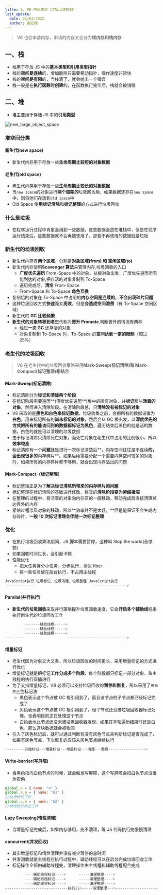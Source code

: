 ```yaml
---
title: 3. V8 内存管理（垃圾回收机制）
last_update:
  date: 01/04/2022
  author: 高红翔
---
```


> V8 也会申请内存，申请的内存又会分为**堆内存和栈内存**

## 一、栈

- 栈用于存放 JS 中的**基本类型和引用类型指针**
- 栈的**空间是连续**的，增加删除只需要移动指针，操作速度非常快
- 栈的**空间是有限**的，当栈满了，就会抛出一个错误
- 栈一般是在**执行函数时创建**的，在函数执行完毕后，栈就会被销毁

## 二、堆

- 堆主要用于存储 JS 中的**引用类型**

![new_large_object_space](https://static.zhufengpeixun.com/dui_de_nei_cun_fen_pei_1639157736483.jpg)

### 堆空间分类

#### 新生代(new space)

- 新生代内存用于存放一些**生命周期比较短的对象数据**

#### 老生代(old space)

- 老生代内存用于存放一些**生命周期比较长的对象数据**
- 当`new space`的对象进行**两个周期的**垃圾回收后，如果数据还存在`new space`中，则将他们存放到`old space`中
- Old Space 使**用标记清除**和**标记整理**的方式进行垃圾回收

### 什么是垃圾

- 在程序运行过程中肯定会用到一些数据，这些数据会放在堆栈中，但是在程序运行结束后，这些数据就不会再被使用了，那些不再使用的数据就是垃圾

### 新生代的垃圾回收

- 新生代内存有**两个区域**，分别是**对象区域(from) 和 空闲区域(to)**
- 新生代内存使用**Scavenger 算法**来管理内存,垃圾回收的入口
  - **广度优先遍历** From-Space 中的对象，从根对象出发，广度优先遍历所有能到达的对象,把存活的对象复制到 To-Space
  - 遍历完成后，**清空** From-Space
  - From-Space 和 To-Space **角色互换**
- 复制后的对象在 To-Space 中占用的**内存空间是连续的**，**不会出现碎片问题**
- 这种垃圾回收方式**快速**而又**高效**，但是**会造成空间浪费**（有 To-Space 空闲区域）
- 新生代的 **GC 比较频繁**
- **新生代的对象转移到老生**代称为**晋升 Promote**,判断晋升的情况有两种
  - 经过**一次 GC** 还存活的对象
  - 对象复制到 To-Space 时，To-Space 的**空间达到一定的限制**（超过 25%）

### 老生代的垃圾回收

> V8 在老生代中的垃圾回收策略采用**Mark-Sweep(标记清除)和 Mark-Compact(标记整理)相结合**

#### Mark-Sweep(标记清除)

- 标记清除分为**标记和清除两个阶段**
- 在标记阶段需要遍历**(深度优先遍历**)堆中的所有对象，并**标记**那些**活着的对象**，然后进入清除阶段。在清除阶段总，只**清除没有被标记的对象**
- V8 采取的是**黑色和白色来标记数据**，垃圾收集之前，会把所有的数据设置为**白色**，用来标记所有的**尚未标记的对象**，然后会从 GC 根出发，以**深度优先的方式把所有的能访问到的数据都标记为黑色**，遍历结束后黑色的就是活的数据，白色的就是可以清理的垃圾数据
- 由于标记清除只清除死亡对象，而死亡对象在老生代中占用的比例很小，所以**效率较高**
- 标记清除有一个**问题**就是进行一次标记清楚后**，内存空间往往是不连续**的，会出现很多的**内存碎片**。如果后续需要分配一个需要内存空间较多的对象时，如果所有的内存碎片都不够用，就会出现内存溢出的问题

#### Mark-Compact（标记整理）

- 标记整理正是为了**解决标记清除所带来的内存碎片的问题**
- 标记整理在标记清除的基础进行修改，将其的**清除阶段变为紧缩极端**
- 在整理的过程中，将活着的对象向内存区的一段移动，移动完成后直接清理掉边界外的内存
- 紧缩过程涉及对象的移动，所以**效率并不是太好，**但是能保证不会生成内存碎片，**一般 10 次标记清理会伴随一次标记整理**

### 优化

- 在执行垃圾回收算法期间，JS 脚本需要暂停，这种叫 Stop the world(全停顿)
- 如果回收时间过长，会引起卡顿
- 性能优化
  - 把大任务拆分小任务，分步执行，类似 fiber
  - 将一些任务放在后台执行，不占用主线程

```js
JavaScript执行 垃圾标记、垃圾清理、垃圾整理 JavaScript执行
--------------                          ---------------->
```

#### Parallel(并行执行)

- **新生代的垃圾回收**采取并行策略提升垃圾回收速度，它会**开启多个辅助线**程来执行新生代的垃圾回收工作

```js
         -------辅助线程----->
         -------辅助线程----->
         -------辅助线程----->
---------                    --------------------------->
```

#### 增量标记

- 老生代因为对象又大又多，所以垃圾回收的时间更长，采用增量标记的方式进行优化
- 增量标记就是把标记**工作分成多个阶段**，每个阶段都只标记一部分对象，和主线程的执行穿插进行
- 为了支持增量标记，V8 必须可以支持垃圾回收的**暂停和恢复**，所以采用了`黑白灰`三色标记法
  - 黑色表示这个节点被 GC 根引用到了，而且该节点的子节点都已经标记完成了
  - 灰色表示这个节点被 GC 根引用到了，但子节点还没被垃圾回收器标记处理，也表明目前正在处理这个节点
  - 白色表示此节点还没未被垃圾回收器发现，如果在本轮遍历结束时还是白色，那么这块数据就会被收回
- 引入了灰色标记后，就可以通过判断有没有灰色节点来判断标记是否完成了，如果有灰色节点，下次恢复的应该从灰色节点继续执行

```js
---------开始标记---增量标记---增量标记---清理---整理----------------->
```

#### Write-barrier(写屏障)

- 当黑色指向白色节点的时候，就会触发写屏障，这个写屏障会把白色节点设置为灰色

```js
global.a = { name: "a" }
global.a.b = { name: "b1" }
//执行标记工作
global.a.b = { name: "b2" }
//继续执行标记工作
```

#### Lazy Sweeping(惰性清理)

- 当增量标记完成后，如果内存够用，先不清理，等 JS 代码执行完慢慢清理

#### concurrent(并发回收)

- 其实增量标记和惰性清理并没有减少暂停的总时间
- 并发回收就是主线程在执行过程中，辅助线程可以在后台完成垃圾回收工作
- 标记操作全都由辅助线程完，清理操作由主线程和辅助线程配合完成

```js
         ----辅助线程标记---->      -----清理整理---->
         ----辅助线程标记---->      -----清理整理---->
         ----辅助线程标记---->      -----清理整理---->
-----------------------------执行JS>-----清理整理--->--------------------------->
```
